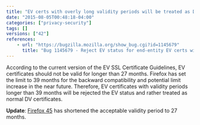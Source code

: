 ```yaml
---
title: "EV certs with overly long validity periods will be treated as DV certs"
date: "2015-08-05T00:48:18-04:00"
categories: ["privacy-security"]
tags: []
versions: ["42"]
references:
    - url: "https://bugzilla.mozilla.org/show_bug.cgi?id=1145679"
      title: "Bug 1145679 - Reject EV status for end-entity EV certs with overly long validity periods"
---
```

According to the current version of the EV SSL Certificate Guidelines, EV certificates should not be valid for longer than 27 months. Firefox has set the limit to 39 months for the backward compatibility and potential limit increase in the near future. Therefore, EV certificates with validity periods longer than 39 months will be rejected the EV status and rather treated as normal DV certificates.

**Update**: [Firefox 45](https://www.fxsitecompat.com/en-CA/docs/2015/ev-certs-valid-for-more-than-27-months-will-be-treated-as-dv-certs/) has shortened the acceptable validity period to 27 months.
